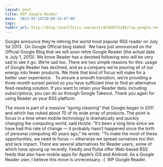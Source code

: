 ```yaml
---
layout: post
title: RIP Google Reader
date: '2013-03-14T20:00:34-07:00'
tags: 
tumblr_url: http://blog.lovellfelix.com/post/45384572146/rip-google-reader
---
```



Google announce they’re retiring the world most popular RSS reader on July 1st 2013. 
On Google Official blog stated: 
We have just announced on the Official Google Blog that we will soon retire Google Reader (the actual date is July 1, 2013). We know Reader has a devoted following who will be very sad to see it go. We’re sad too. 
There are two simple reasons for this: usage of Google Reader has declined, and as a company we’re pouring all of our energy into fewer products. We think that kind of focus will make for a better user experience.
 
To ensure a smooth transition, we’re providing a three-month sunset period so you have sufficient time to find an alternative feed-reading solution. If you want to retain your Reader data, including subscriptions, you can do so through Google Takeout.
Thank you again for using Reader as your RSS platform.


The move is part of a massive “spring cleaning” that Google began in 2011 and which has nuked about 70 of its wide array of products. The point is focus in a time when mobile technology is dramatically and quickly changing the computing world, said Holzle.
"It’s been a long time since we have had this rate of change — it probably hasn’t happened since the birth of personal computing 40 years ago," he wrote. "To make the most of these opportunities, we need to focus — otherwise we spread ourselves too thin and lack impact.
There are several alternatives for Reader users, some of which have sprung up recently. Feedly and Pulse offer Web-based RSS feeds that also have mobile apps for Apple’s iOS and Android.
As a Google Reader user, I believe this move is unnecessary. :( 
RIP Google Reader.
